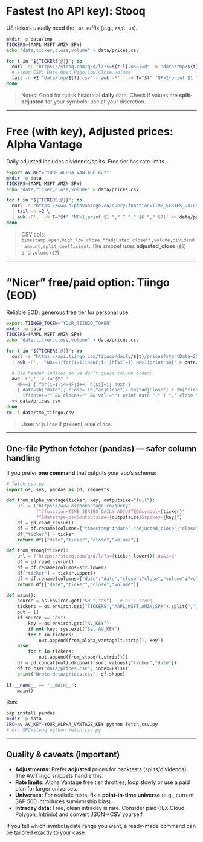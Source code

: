 # Fastest (no API key): **Stooq**

US tickers usually need the `.us` suffix (e.g., `aapl.us`).

```zsh
mkdir -p data/tmp
TICKERS=(AAPL MSFT AMZN SPY)
echo "date,ticker,close,volume" > data/prices.csv

for t in "${TICKERS[@]}"; do
  curl -sL "https://stooq.com/q/d/l/?s=${t:l}.us&i=d" -o "data/tmp/${t}.csv"
  # Stooq CSV: Date,Open,High,Low,Close,Volume
  tail -n +2 "data/tmp/${t}.csv" | awk -F',' -v T="$t" 'NF>1{print $1 "," T "," $5 "," $6}' >> data/prices.csv
done
```

> Notes: Good for quick historical **daily** data. Check if values are **split-adjusted** for your symbols; use at your discretion.

---

# Free (with key), **Adjusted** prices: **Alpha Vantage**

Daily adjusted includes dividends/splits. Free tier has rate limits.

```zsh
export AV_KEY="YOUR_ALPHA_VANTAGE_KEY"
mkdir -p data
TICKERS=(AAPL MSFT AMZN SPY)
echo "date,ticker,close,volume" > data/prices.csv

for t in "${TICKERS[@]}"; do
  curl -s "https://www.alphavantage.co/query?function=TIME_SERIES_DAILY_ADJUSTED&symbol=$t&datatype=csv&outputsize=full&apikey=$AV_KEY" \
  | tail -n +2 \
  | awk -F',' -v T="$t" 'NF>1{print $1 "," T "," $6 "," $7}' >> data/prices.csv
done
```

> CSV cols: `timestamp,open,high,low,close,**adjusted_close**,volume,dividend_amount,split_coefficient`.
> The snippet uses **adjusted\_close** (`$6`) and `volume` (`$7`).

---

# “Nicer” free/paid option: **Tiingo (EOD)**

Reliable EOD; generous free tier for personal use.

```zsh
export TIINGO_TOKEN="YOUR_TIINGO_TOKEN"
mkdir -p data
TICKERS=(AAPL MSFT AMZN SPY)
echo "date,ticker,close,volume" > data/prices.csv

for t in "${TICKERS[@]}"; do
  curl -s "https://api.tiingo.com/tiingo/daily/${t}/prices?startDate=2018-01-01&format=csv&token=$TIINGO_TOKEN" \
  | awk -F',' 'NR==1{for(i=1;i<=NF;i++)h[$i]=i} NR>1{print $0}' > data/tmp_tiingo.csv

  # Use header indices so we don’t guess column order:
  awk -F',' -v T="$t" '
    NR==1 { for(i=1;i<=NF;i++) h[$i]=i; next }
    { date=$h["date"]; close= (h["adjClose"]? $h["adjClose"] : $h["close"]); vol=$h["volume"];
      if(date!="" && close!="" && vol!="") print date "," T "," close "," vol }' data/tmp_tiingo.csv \
  >> data/prices.csv
done
rm -f data/tmp_tiingo.csv
```

> Uses `adjClose` if present, else `close`.

---

## One-file Python fetcher (pandas) — safer column handling

If you prefer **one command** that outputs your app’s schema:

```python
# fetch_csv.py
import os, sys, pandas as pd, requests

def from_alpha_vantage(ticker, key, outputsize="full"):
    url = ("https://www.alphavantage.co/query"
           f"?function=TIME_SERIES_DAILY_ADJUSTED&symbol={ticker}"
           f"&datatype=csv&outputsize={outputsize}&apikey={key}")
    df = pd.read_csv(url)
    df = df.rename(columns={"timestamp":"date","adjusted_close":"close"})
    df["ticker"] = ticker
    return df[["date","ticker","close","volume"]]

def from_stooq(ticker):
    url = f"https://stooq.com/q/d/l/?s={ticker.lower()}.us&i=d"
    df = pd.read_csv(url)
    df = df.rename(columns=str.lower)
    df["ticker"] = ticker.upper()
    df = df.rename(columns={"date":"date","close":"close","volume":"volume"})
    return df[["date","ticker","close","volume"]]

def main():
    source = os.environ.get("SRC","av")   # av | stooq
    tickers = os.environ.get("TICKERS","AAPL,MSFT,AMZN,SPY").split(",")
    out = []
    if source == "av":
        key = os.environ.get("AV_KEY")
        if not key: sys.exit("Set AV_KEY")
        for t in tickers:
            out.append(from_alpha_vantage(t.strip(), key))
    else:
        for t in tickers:
            out.append(from_stooq(t.strip()))
    df = pd.concat(out).dropna().sort_values(["ticker","date"])
    df.to_csv("data/prices.csv", index=False)
    print("Wrote data/prices.csv", df.shape)

if __name__ == "__main__":
    main()
```

Run:

```zsh
pip install pandas
mkdir -p data
SRC=av AV_KEY=YOUR_ALPHA_VANTAGE_KEY python fetch_csv.py
# or: SRC=stooq python fetch_csv.py
```

---

## Quality & caveats (important)

* **Adjustments:** Prefer **adjusted** prices for backtests (splits/dividends). The AV/Tiingo snippets handle this.
* **Rate limits:** Alpha Vantage free tier throttles; loop slowly or use a paid plan for larger universes.
* **Universes:** For realistic tests, fix a **point-in-time universe** (e.g., current S\&P 500 introduces survivorship bias).
* **Intraday data:** Free, clean intraday is rare. Consider paid (IEX Cloud, Polygon, Intrinio) and convert JSON→CSV yourself.

If you tell which symbols/date range you want, a ready-made command can be tailored exactly to your case.
